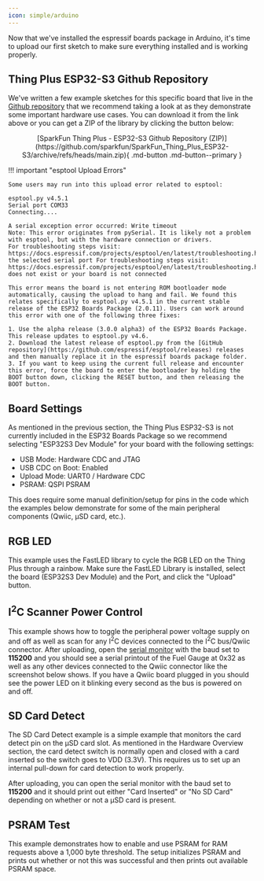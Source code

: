 ```yaml
---
icon: simple/arduino
---
```


Now that we've installed the espressif boards package in Arduino, it's time to upload our first sketch to make sure everything installed and is working properly. 

## Thing Plus ESP32-S3 Github Repository

We've written a few example sketches for this specific board that live in the [Github repository](https://github.com/sparkfun/SparkFun_Thing_Plus_ESP32-S3) that we recommend taking a look at as they demonstrate some important hardware use cases. You can download it from the link above or you can get a ZIP of the library by clicking the button below:

<center>
[SparkFun Thing Plus - ESP32-S3 Github Repository (ZIP)](https://github.com/sparkfun/SparkFun_Thing_Plus_ESP32-S3/archive/refs/heads/main.zip){ .md-button .md-button--primary }    
</center>

!!! important "esptool Upload Errors"

    Some users may run into this upload error related to esptool:

    esptool.py v4.5.1
    Serial port COM33
    Connecting....

    A serial exception error occurred: Write timeout
    Note: This error originates from pySerial. It is likely not a problem with esptool, but with the hardware connection or drivers.
    For troubleshooting steps visit: https://docs.espressif.com/projects/esptool/en/latest/troubleshooting.html
    the selected serial port For troubleshooting steps visit: https://docs.espressif.com/projects/esptool/en/latest/troubleshooting.html
    does not exist or your board is not connected

    This error means the board is not entering ROM bootloader mode automatically, causing the upload to hang and fail. We found this relates specifically to esptool.py v4.5.1 in the current stable release of the ESP32 Boards Package (2.0.11). Users can work around this error with one of the following three fixes: 
    
    1. Use the alpha release (3.0.0 alpha3) of the ESP32 Boards Package. This release updates to esptool.py v4.6.
    2. Download the latest release of esptool.py from the [GitHub repository](https://github.com/espressif/esptool/releases) releases and then manually replace it in the espressif boards package folder. 
    3. If you want to keep using the current full release and encounter this error, force the board to enter the bootloader by holding the BOOT button down, clicking the RESET button, and then releasing the BOOT button.

## Board Settings

As mentioned in the previous section, the Thing Plus ESP32-S3 is not currently included in the ESP32 Boards Package so we recommend selecting "ESP32S3 Dev Module" for your board with the following settings:

* USB Mode: Hardware CDC and JTAG
* USB CDC on Boot: Enabled
* Upload Mode: UART0 / Hardware CDC
* PSRAM: QSPI PSRAM

This does require some manual definition/setup for pins in the code which the examples below demonstrate for some of the main peripheral components (Qwiic, &micro;SD card, etc.). 

## RGB LED

This example uses the FastLED library to cycle the RGB LED on the Thing Plus through a rainbow. Make sure the FastLED Library is installed, select the board (ESP32S3 Dev Module) and the Port, and click the "Upload" button.  

## I<sup>2</sup>C Scanner Power Control

This example shows how to toggle the peripheral power voltage supply on and off as well as scan for any I<sup>2</sup>C devices connected to the I<sup>2</sup>C bus/Qwiic connector. After uploading, open the [serial monitor](https://learn.sparkfun.com/tutorials/terminal-basics/arduino-serial-monitor-windows-mac-linux) with the baud set to **115200** and you should see a serial printout of the Fuel Gauge at 0x32 as well as any other devices connected to the Qwiic connector like the screenshot below shows. If you have a Qwiic board plugged in you should see the power LED on it blinking every second as the bus is powered on and off.

## SD Card Detect

The SD Card Detect example is a simple example that monitors the card detect pin on the &micro;SD card slot. As mentioned in the Hardware Overview section, the card detect switch is normally open and closed with a card inserted so the switch goes to VDD (3.3V). This requires us to set up an internal pull-down for card detection to work properly. 

After uploading, you can open the serial monitor with the baud set to **115200** and it should print out either "Card Inserted" or "No SD Card" depending on whether or not a &micro;SD card is present.

## PSRAM Test

This example demonstrates how to enable and use PSRAM for RAM requests above a 1,000 byte threshold. The setup initializes PSRAM and prints out whether or not this was successful and then prints out available PSRAM space.